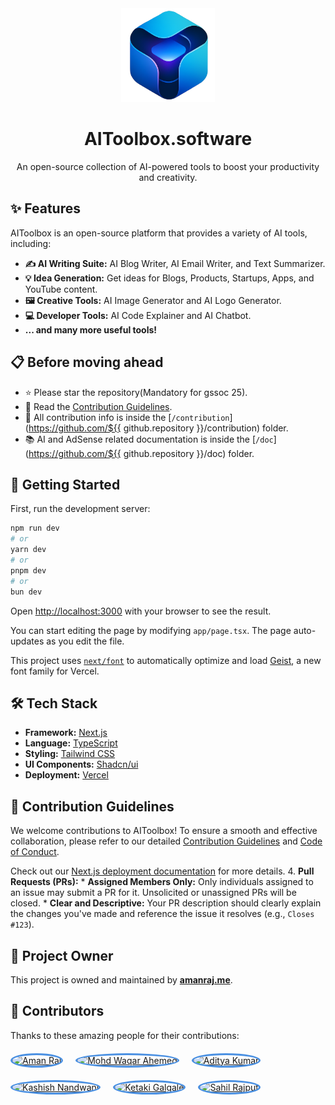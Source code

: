 <div align="center">
  <a href="https://aitoolbox.software/">
    <img src="public/logo.png" alt="AIToolbox Logo" width="150" />
  </a>
  <h1>AIToolbox.software</h1>
  <p>An open-source collection of AI-powered tools to boost your productivity and creativity.</p>
</div>

## ✨ Features

AIToolbox is an open-source platform that provides a variety of AI tools, including:

- **✍️ AI Writing Suite:** AI Blog Writer, AI Email Writer, and Text Summarizer.
- **💡 Idea Generation:** Get ideas for Blogs, Products, Startups, Apps, and YouTube content.
- **🖼️ Creative Tools:** AI Image Generator and AI Logo Generator.
- **💻 Developer Tools:** AI Code Explainer and AI Chatbot.
- **... and many more useful tools!**

## 📋 Before moving ahead

- ⭐ Please star the repository(Mandatory for gssoc 25).
- 📖 Read the [Contribution Guidelines](/contribution/CONTRIBUTING.md).
- 📂 All contribution info is inside the [`/contribution`](https://github.com/${{ github.repository }}/contribution) folder.
- 📚 AI and AdSense related documentation is inside the [`/doc`](https://github.com/${{ github.repository }}/doc) folder.

## 🚀 Getting Started

First, run the development server:

```bash
npm run dev
# or
yarn dev
# or
pnpm dev
# or
bun dev
```

Open [http://localhost:3000](http://localhost:3000) with your browser to see the result.

You can start editing the page by modifying `app/page.tsx`. The page auto-updates as you edit the file.

This project uses [`next/font`](https://nextjs.org/docs/app/building-your-application/optimizing/fonts) to automatically optimize and load [Geist](https://vercel.com/font), a new font family for Vercel.

## 🛠️ Tech Stack

- **Framework:** [Next.js](https://nextjs.org/)
- **Language:** [TypeScript](https://www.typescriptlang.org/)
- **Styling:** [Tailwind CSS](https://tailwindcss.com/)
- **UI Components:** [Shadcn/ui](https://ui.shadcn.com/)
- **Deployment:** [Vercel](https://vercel.com)

## 🤝 Contribution Guidelines

We welcome contributions to AIToolbox! To ensure a smooth and effective collaboration, please refer to our detailed [Contribution Guidelines](contributions/CONTRIBUTING.md) and [Code of Conduct](contributions/CODE_OF_CONDUCT.md).



Check out our [Next.js deployment documentation](https://nextjs.org/docs/app/building-your-application/deploying) for more details.
4.  **Pull Requests (PRs):**
    *   **Assigned Members Only:** Only individuals assigned to an issue may submit a PR for it. Unsolicited or unassigned PRs will be closed.
    *   **Clear and Descriptive:** Your PR description should clearly explain the changes you've made and reference the issue it resolves (e.g., `Closes #123`).

## 👑 Project Owner

This project is owned and maintained by **[amanraj.me](https://amanraj.me)**.

## 👥 Contributors

Thanks to these amazing people for their contributions:

<div style="display: flex; flex-wrap: wrap; gap: 20px; margin: 20px 0;">
  <a href="https://github.com/huamanraj" style="display: inline-block;">
    <img src="https://avatars.githubusercontent.com/u/113578582?v=4" width="100" height="100" style="border-radius: 50%; object-fit: cover; border: 3px solid #4a90e2;" alt="Aman Raj" title="Aman Raj"/>
  </a>
  <a href="https://github.com/MohdWaqar98" style="display: inline-block;">
    <img src="https://avatars.githubusercontent.com/u/98345819?v=4" width="100" height="100" style="border-radius: 50%; object-fit: cover; border: 3px solid #4a90e2;" alt="Mohd Waqar Ahemed" title="Mohd Waqar Ahemed"/>
  </a>
  <a href="https://github.com/GxAditya" style="display: inline-block;">
    <img src="https://avatars.githubusercontent.com/u/177012111?v=4" width="100" height="100" style="border-radius: 50%; object-fit: cover; border: 3px solid #4a90e2;" alt="Aditya Kumar" title="Aditya Kumar"/>
  </a>
  <a href="https://github.com/Codewizkashish" style="display: inline-block;">
    <img src="https://avatars.githubusercontent.com/u/166716383?v=4" width="100" height="100" style="border-radius: 50%; object-fit: cover; border: 3px solid #4a90e2;" alt="Kashish Nandwani" title="Kashish Nandwani"/>
  </a>
  <a href="https://github.com/ketakigalgale" style="display: inline-block;">
    <img src="https://avatars.githubusercontent.com/u/173990863?v=4" width="100" height="100" style="border-radius: 50%; object-fit: cover; border: 3px solid #4a90e2;" alt="Ketaki Galgale" title="Ketaki Galgale"/>
  </a>
  <a href="https://github.com/Sahilxrajput" style="display: inline-block;">
    <img src="https://avatars.githubusercontent.com/u/189414656?v=4" width="100" height="100" style="border-radius: 50%; object-fit: cover; border: 3px solid #4a90e2;" alt="Sahil Rajput" title="Sahil Rajput"/>
  </a>
</div>